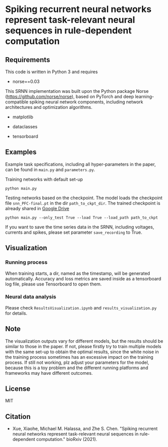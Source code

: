 # Spiking recurrent neural networks represent task-relevant neural sequences in rule-dependent computation


## Requirements

This code is written in Python 3 and requires

* norse==0.03

This SRNN implementation was built upon the Python package Norse (https://github.com/norse/norse), based on PyTorch and deep learning-compatible spiking neural network components, including network architectures and optimization algorithms.

* matplotlib

* dataclasses

* tensorboard


## Examples

Example task specifications, including all hyper-parameters in the paper, can be found in `main.py` and `parameters.py`.

Training networks with default set-up

```
python main.py
```

Testing networks based on the checkpoint. The model loads the checkpoint file `snn_PFC-final.pt` in the dir `path_to_ckpt_dir`. The trained checkpoint is already shared in [Google Drive](https://drive.google.com/file/d/1uqPcKgggxp0ExwxK1j16OHgSwcPEvlcR/view?usp=sharing)

```
python main.py --only_test True --load True --load_path path_to_ckpt
```

If you want to save the time series data in the SRNN, including voltages, currents and spikes, please set parameter `save_recording` to True.


## Visualization 
### Running process
When training starts, a dir, named as the timestamp, will be generated automatically. Accuracy and loss metrics are saved inside as a tensorboard log file, please use Tensorboard to open them.

### Neural data analysis
Please check `ResultsVisualization.ipynb` and `results_visualization.py` for details.

## Note
The visualization outputs vary for different models, but the results should be similar to those in the paper. If not, please firstly try to train multiple models with the same set-up to obtain the optimal results, since the white noise in the training process sometimes has an excessive impact on the training process. If still not working, plz adjust your parameters for the model, because this is a toy problem and the different running platforms and frameworks may have different outcomes. 

## License
MIT

## Citation
* Xue, Xiaohe, Michael M. Halassa, and Zhe S. Chen. "Spiking recurrent neural networks represent task-relevant neural sequences in rule-dependent computation." bioRxiv (2021).
